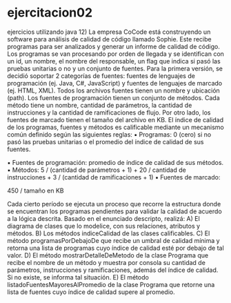 # ejercitacion02
ejercicios utilizando java
12) La empresa CoCode está construyendo un software para análisis de calidad de código llamado
Sophie. Este recibe programas para ser analizados y generar un informe de calidad de código. Los
programas se van procesando por orden de llegada y se identifican con un id, un nombre, el nombre
del responsable, un flag que indica si pasó las pruebas unitarias o no y un conjunto de fuentes.
Para la primera versión, se decidió soportar 2 categorías de fuentes: fuentes de lenguajes de
programación (ej. Java, C#, JavaScript) y fuentes de lenguajes de marcado (ej. HTML, XML). Todos
los archivos fuentes tienen un nombre y ubicación (path). Los fuentes de programación tienen un
conjunto de métodos. Cada método tiene un nombre, cantidad de parámetros, la cantidad de
instrucciones y la cantidad de ramificaciones de flujo. Por otro lado, los fuentes de marcado tienen
el tamaño del archivo en KB.
El índice de calidad de los programas, fuentes y métodos es calificable mediante un mecanismo
común definido según las siguientes reglas:
▪ Programas: 0 (cero) si no pasó las pruebas unitarias o el promedio del índice de calidad de sus
fuentes.

▪ Fuentes de programación: promedio de índice de calidad de sus métodos.
▪ Métodos:
5 / (cantidad de parámetros + 1) + 20 / cantidad de instrucciones + 3 / (cantidad de ramificaciones + 1)
▪ Fuentes de marcado:

450 / tamaño en KB

Cada cierto período se ejecuta un proceso que recorre la estructura donde se encuentran los
programas pendientes para validar la calidad de acuerdo a la lógica descrita.
Basado en el enunciado descripto, realizá:
A) El diagrama de clases que lo modelice, con sus relaciones, atributos y métodos.
B) Los métodos indiceCalidad de las clases calificables.
C) El método programasPorDebajoDe que recibe un umbral de calidad mínima y retorna una
lista de programas cuyo índice de calidad esté por debajo de tal valor.
D) El método mostrarDetalleDeMetodo de la clase Programa que recibe el nombre de un
método y muestra por consola su cantidad de parámetros, instrucciones y ramificaciones,
además del índice de calidad. Si no existe, se informa tal situación.
E) El método listadoFuentesMayoresAlPromedio de la clase Programa que retorne una
lista de fuentes cuyo índice de calidad supere al promedio.
